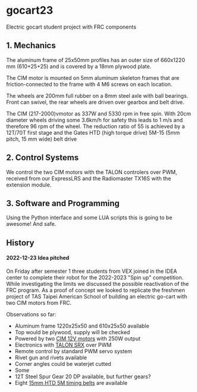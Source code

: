 # gocart23
Electric gocart student project with FRC components

## 1. Mechanics

The aluminum frame of 25x50mm profiles has an outer size of 660x1220 mm (610+25+25) and is covered by a 18mm plywood plate.

The CIM motor is mounted on 5mm aluminum skeleton frames that are friction-connected to the frame with 4 M6 screws on each location.

The wheels are 200mm full rubber on a 8mm steel axle with ball bearings. Front can swivel, the rear wheels are driven over gearbox and belt drive.

The CIM (217-2000)vmotor as 337W and 5330 rpm in free spin. With 20cm diameter wheels driving some 3.6km/h for safety this leads to 1 m/s and therefore 96 rpm of the wheel. The reduction ratio of 55 is achieved by a 12T/70T first stage and the Gates HTD (high torque drive) 5M-15 (5mm pitch, 15 mm wide) belt drive 

## 2. Control Systems

We control the two CIM motors with the TALON controlers over PWM, received from our ExpressLRS and the Radiomaster TX16S with the extension module.

## 3. Software and Programming

Using the Python interface and some LUA scripts this is going to be awesome! And safe.

## History

#### 2022-12-23 Idea pitched

On Friday after semester 1 three students from VEX joined in the IDEA center to complete their robot for the 2022-2023 "Spin up" competition. While investigating the limits we discussed the possible reactivation of the FRC program. As a proof of concept we looked to replicate the freshmen project of TAS Taipei American School of building an electric go-cart with two CIM motors from FRC.

Observations so far:
- Aluminum frame 1220x25x50 and 610x25x50 available
- Top would be plywood, supply will be checked
- Powered by two [CIM 12V motors](https://www.vexrobotics.com/217-2000.html) with 250W output
- Electronics with [TALON SRX](https://www.vexrobotics.com/217-8080.html?___store=vexrobotics) over PWM
- Remote control by standard PWM servo system
- Rivet gun and rivets available
- Corner angles could be waterjet cutted
- Some 
- 12T Steel Spur Gear 20 DP available, but further gears?
- Eight [15mm HTD 5M timing belts](https://www.vexrobotics.com/htdbelts15.html) are available
